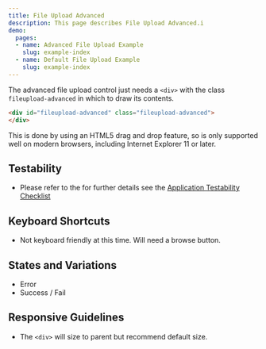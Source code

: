 ```yaml
---
title: File Upload Advanced
description: This page describes File Upload Advanced.i
demo:
  pages:
  - name: Advanced File Upload Example
    slug: example-index
  - name: Default File Upload Example
    slug: example-index
---
```


The advanced file upload control just needs a `<div>` with the class `fileupload-advanced` in which to draw its contents.

```html
<div id="fileupload-advanced" class="fileupload-advanced">
</div>
```

This is done by using an HTML5 drag and drop feature, so is only supported well on modern browsers, including Internet Explorer 11 or later.

## Testability

- Please refer to the for further details see the [Application Testability Checklist](https://design.infor.com/resources/application-testability-checklist)

## Keyboard Shortcuts

- Not keyboard friendly at this time. Will need a browse button.

## States and Variations

- Error
- Success / Fail

## Responsive Guidelines

- The `<div>` will size to parent but recommend default size.
